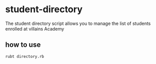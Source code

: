 # student-directory

The student directory script allows you to manage the
list of students enrolled at villains Academy

## how to use ##

```shell
rubt directory.rb
```
